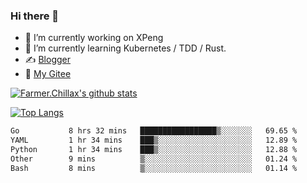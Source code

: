 ### Hi there 👋

- 🔭 I’m currently working on XPeng
- 🌱 I’m currently learning Kubernetes / TDD / Rust.
- ✍️ [Blogger](https://blog.farmer233.top)
- 🤔 [My Gitee](https://gitee.com/Farmer-chong)


[![Farmer.Chillax's github stats](https://github-readme-stats.vercel.app/api?username=FarmerChillax)](https://github.com/anuraghazra/github-readme-stats)

[![Top Langs](https://github-readme-stats.vercel.app/api/top-langs/?username=FarmerChillax&layout=compact&hide=html,css,javascript)](https://github.com/anuraghazra/github-readme-stats)


<a href="https://wakatime.com/@Farmer"> </a>
          <!--START_SECTION:waka-->

```txt
Go           8 hrs 32 mins   █████████████████▒░░░░░░░   69.65 %
YAML         1 hr 34 mins    ███▒░░░░░░░░░░░░░░░░░░░░░   12.89 %
Python       1 hr 34 mins    ███▒░░░░░░░░░░░░░░░░░░░░░   12.88 %
Other        9 mins          ▒░░░░░░░░░░░░░░░░░░░░░░░░   01.24 %
Bash         8 mins          ▒░░░░░░░░░░░░░░░░░░░░░░░░   01.14 %
```

<!--END_SECTION:waka-->



<!--
**Farmer-chong/Farmer-chong** is a ✨ _special_ ✨ repository because its `README.md` (this file) appears on your GitHub profile.

Here are some ideas to get you started:

- 🔭 I’m currently working on ...
- 🌱 I’m currently learning ...
- 👯 I’m looking to collaborate on ...
- 🤔 I’m looking for help with ...
- 💬 Ask me about ...
- 📫 How to reach me: ...
- 😄 Pronouns: ...
- ⚡ Fun fact: ...
-->
